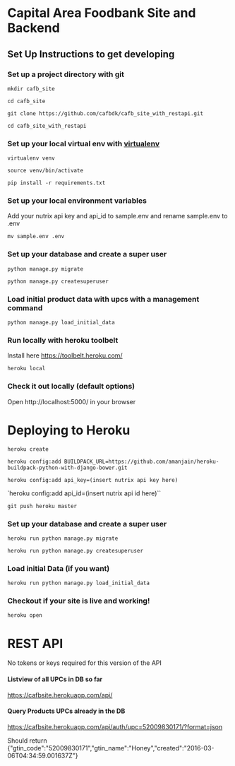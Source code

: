 # Capital Area Foodbank Site and Backend
## Set Up Instructions to get developing

### Set up a project directory with git

`mkdir cafb_site`

`cd cafb_site`

`git clone https://github.com/cafbdk/cafb_site_with_restapi.git`

`cd cafb_site_with_restapi`

### Set up your local virtual env with [virtualenv](https://virtualenv.pypa.io/en/latest/)

`virtualenv venv`

`source venv/bin/activate`

`pip install -r requirements.txt`

### Set up your local environment variables

Add your nutrix api key and api_id to sample.env and rename sample.env to .env

`mv sample.env .env`

### Set up your database and create a super user

`python manage.py migrate`

`python manage.py createsuperuser`


### Load initial product data with upcs with a management command

`python manage.py load_initial_data`


### Run locally with heroku toolbelt

Install here https://toolbelt.heroku.com/

`heroku local`


### Check it out locally (default options)

Open http://localhost:5000/ in your browser


# Deploying to Heroku

`heroku create`

`heroku config:add BUILDPACK_URL=https://github.com/amanjain/heroku-buildpack-python-with-django-bower.git`

`heroku config:add api_key=(insert nutrix api key here)`

`heroku config:add api_id=(insert nutrix api id here)``

`git push heroku master`

### Set up your database and create a super user

`heroku run python manage.py migrate`

`heroku run python manage.py createsuperuser`

### Load initial Data (if you want)

`heroku run python manage.py load_initial_data`


### Checkout if your site is live and working!

`heroku open`


# REST API

No tokens or keys required for this version of the API

#### Listview of all UPCs in DB so far
https://cafbsite.herokuapp.com/api/

#### Query Products UPCs already in the DB
https://cafbsite.herokuapp.com/api/auth/upc=52009830171/?format=json

Should return {"gtin_code":"52009830171","gtin_name":"Honey","created":"2016-03-06T04:34:59.001637Z"}
